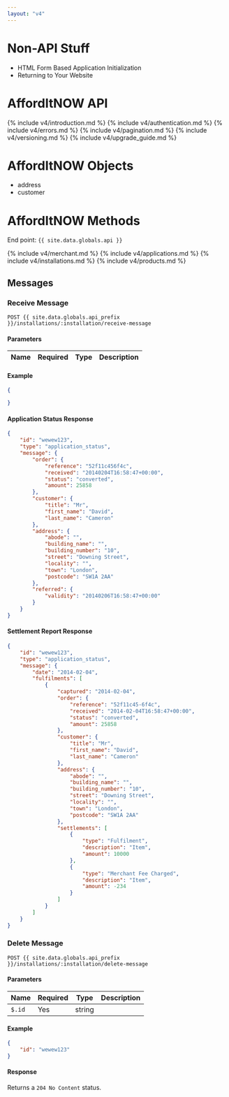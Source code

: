 ```yaml
---
layout: "v4"
---
```


# Non-API Stuff

- HTML Form Based Application Initialization
- Returning to Your Website

# AffordItNOW API

{% include v4/introduction.md %}
{% include v4/authentication.md %}
{% include v4/errors.md %}
{% include v4/pagination.md %}
{% include v4/versioning.md %}
{% include v4/upgrade_guide.md %}

# AffordItNOW Objects

- address
- customer

# AffordItNOW Methods

End point: `{{ site.data.globals.api }}`


{% include v4/merchant.md %}
{% include v4/applications.md %}
{% include v4/installations.md %}
{% include v4/products.md %}


## Messages

### Receive Message

```
POST {{ site.data.globals.api_prefix }}/installations/:installation/receive-message
```

#### Parameters

Name | Required | Type | Description
--- | --- | --- | ---

#### Example

```json
{

}
```

#### Application Status Response
```json
{
    "id": "wewew123",
    "type": "application_status",
    "message": {
        "order": {
            "reference": "52f11c45­6f4c",
            "received": "2014­02­04T16:58:47+00:00",
            "status": "converted",
            "amount": 25858
        },
        "customer": {
            "title": "Mr",
            "first_name": "David",
            "last_name": "Cameron"
        },
        "address": {
            "abode": "",
            "building_name": "",
            "building_number": "10",
            "street": "Downing Street",
            "locality": "",
            "town": "London",
            "postcode": "SW1A 2AA"
        },
        "referred": {
            "validity": "2014­02­06T16:58:47+00:00"
        }
    }
}
```

#### Settlement Report Response

```json
{
    "id": "wewew123",
    "type": "application_status",
    "message": {
        "date": "2014-02-04",
        "fulfilments": [
            {
                "captured": "2014-02-04",
                "order": {
                    "reference": "52f11c45-6f4c",
                    "received": "2014-02-04T16:58:47+00:00",
                    "status": "converted",
                    "amount": 25858
                },
                "customer": {
                    "title": "Mr",
                    "first_name": "David",
                    "last_name": "Cameron"
                },
                "address": {
                    "abode": "",
                    "building_name": "",
                    "building_number": "10",
                    "street": "Downing Street",
                    "locality": "",
                    "town": "London",
                    "postcode": "SW1A 2AA"
                },
                "settlements": [
                    {
                        "type": "Fulfilment",
                        "description": "Item",
                        "amount": 10000
                    },
                    {
                        "type": "Merchant Fee Charged",
                        "description": "Item",
                        "amount": -234
                    }
                ]
            }
        ]
    }
}
```

### Delete Message

```
POST {{ site.data.globals.api_prefix }}/installations/:installation/delete-message
```

#### Parameters

Name | Required | Type | Description
--- | --- | --- | ---
`$.id` | Yes | string

#### Example

```json
{
    "id": "wewew123"
}
```

#### Response

Returns a `204 No Content` status.
